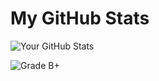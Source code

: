 # My GitHub Stats

![Your GitHub Stats](https://github-readme-stats.vercel.app/api?username=SinghaAnirban005&show_icons=true&theme=radical)

![Grade B+](https://img.shields.io/badge/Grade-B%2B-blue?style=for-the-badge)
